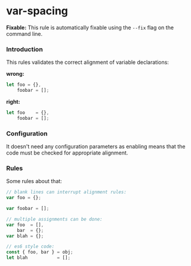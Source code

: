 var-spacing
===========

**Fixable:** This rule is automatically fixable using the `--fix` flag on the command line.

### Introduction

This rules validates the correct alignment of variable declarations:

__wrong:__

``` javascript
let foo = {},
    foobar = [];
```

__right:__

``` javascript
let foo    = {},
    foobar = [];
```

### Configuration

It doesn't need any configuration parameters as enabling means that the code must be checked for appropriate alignment.

### Rules

Some rules about that:

``` javascript
// blank lines can interrupt alignment rules:
var foo = {};

var foobar = [];

// multiple assignments can be done:
var foo  = [],
    bar  = {};
var blah = {};

// es6 style code:
const { foo, bar } = obj;
let blah           = [];
```
